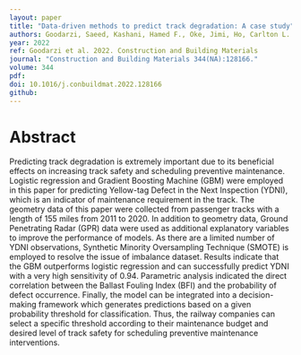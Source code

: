 ```yaml
---
layout: paper
title: "Data-driven methods to predict track degradation: A case study"
authors: Goodarzi, Saeed, Kashani, Hamed F., Oke, Jimi, Ho, Carlton L.
year: 2022
ref: Goodarzi et al. 2022. Construction and Building Materials
journal: "Construction and Building Materials 344(NA):128166."
volume: 344
pdf:
doi: 10.1016/j.conbuildmat.2022.128166
github:
---
```

# Abstract
Predicting track degradation is extremely important due to its beneficial effects on increasing track safety and scheduling preventive maintenance. Logistic regression and Gradient Boosting Machine (GBM) were employed in this paper for predicting Yellow-tag Defect in the Next Inspection (YDNI), which is an indicator of maintenance requirement in the track. The geometry data of this paper were collected from passenger tracks with a length of 155 miles from 2011 to 2020. In addition to geometry data, Ground Penetrating Radar (GPR) data were used as additional explanatory variables to improve the performance of models. As there are a limited number of YDNI observations, Synthetic Minority Oversampling Technique (SMOTE) is employed to resolve the issue of imbalance dataset. Results indicate that the GBM outperforms logistic regression and can successfully predict YDNI with a very high sensitivity of 0.94. Parametric analysis indicated the direct correlation between the Ballast Fouling Index (BFI) and the probability of defect occurrence. Finally, the model can be integrated into a decision-making framework which generates predictions based on a given probability threshold for classification. Thus, the railway companies can select a specific threshold according to their maintenance budget and desired level of track safety for scheduling preventive maintenance interventions.
